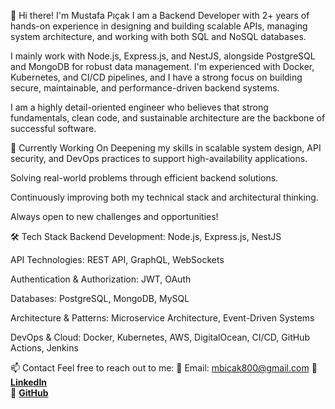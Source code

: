 👋 Hi there! I'm Mustafa Pıçak
I am a Backend Developer with 2+ years of hands-on experience in designing and building scalable APIs, managing system architecture, and working with both SQL and NoSQL databases.

I mainly work with Node.js, Express.js, and NestJS, alongside PostgreSQL and MongoDB for robust data management.
I'm experienced with Docker, Kubernetes, and CI/CD pipelines, and I have a strong focus on building secure, maintainable, and performance-driven backend systems.

I am a highly detail-oriented engineer who believes that strong fundamentals, clean code, and sustainable architecture are the backbone of successful software.

🚀 Currently Working On
Deepening my skills in scalable system design, API security, and DevOps practices to support high-availability applications.

Solving real-world problems through efficient backend solutions.

Continuously improving both my technical stack and architectural thinking.

Always open to new challenges and opportunities!

🛠 Tech Stack
Backend Development:
Node.js, Express.js, NestJS

API Technologies:
REST API, GraphQL, WebSockets

Authentication & Authorization:
JWT, OAuth

Databases:
PostgreSQL, MongoDB, MySQL

Architecture & Patterns:
Microservice Architecture, Event-Driven Systems

DevOps & Cloud:
Docker, Kubernetes, AWS, DigitalOcean, CI/CD, GitHub Actions, Jenkins

📫 Contact
Feel free to reach out to me:
📧 Email: mbicak800@gmail.com
🔗 **[LinkedIn](https://www.linkedin.com/in/mustafapicak007/)**  
🔗 **[GitHub](https://github.com/dissidentone)**  
